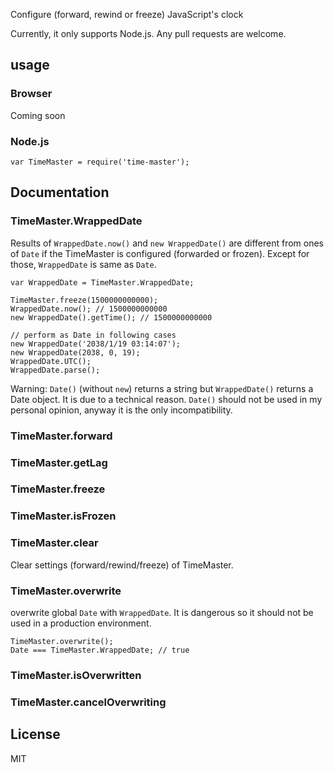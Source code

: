 Configure (forward, rewind or freeze) JavaScript's clock

Currently, it only supports Node.js. Any pull requests are welcome.

## usage

### Browser
Coming soon

### Node.js

```
var TimeMaster = require('time-master');
```

## Documentation

### TimeMaster.WrappedDate
Results of `WrappedDate.now()` and `new WrappedDate()` are different from ones of `Date` if the TimeMaster is configured (forwarded or frozen). Except for those, `WrappedDate` is same as `Date`.

```
var WrappedDate = TimeMaster.WrappedDate;

TimeMaster.freeze(1500000000000);
WrappedDate.now(); // 1500000000000
new WrappedDate().getTime(); // 1500000000000

// perform as Date in following cases
new WrappedDate('2038/1/19 03:14:07');
new WrappedDate(2038, 0, 19);
WrappedDate.UTC();
WrappedDate.parse();
```

Warning: `Date()` (without `new`) returns a string but `WrappedDate()` returns a Date object. It is due to a technical reason. `Date()` should not be used in my personal opinion, anyway it is the only incompatibility.

### TimeMaster.forward

### TimeMaster.getLag

### TimeMaster.freeze

### TimeMaster.isFrozen

### TimeMaster.clear
Clear settings (forward/rewind/freeze) of TimeMaster.

### TimeMaster.overwrite
overwrite global `Date` with `WrappedDate`. It is dangerous so it should not be used in a production environment.

```
TimeMaster.overwrite();
Date === TimeMaster.WrappedDate; // true
```

### TimeMaster.isOverwritten

### TimeMaster.cancelOverwriting

## License

MIT
